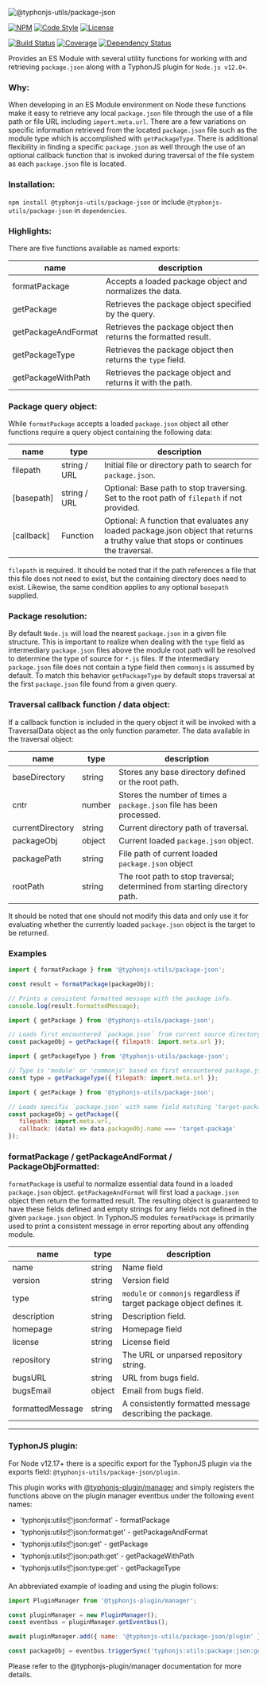 ![@typhonjs-utils/package-json](https://i.imgur.com/C8LtPVY.png)

[![NPM](https://img.shields.io/npm/v/@typhonjs-utils/package-json.svg?label=npm)](https://www.npmjs.com/package/@typhonjs-utils/package-json)
[![Code Style](https://img.shields.io/badge/code%20style-allman-yellowgreen.svg?style=flat)](https://en.wikipedia.org/wiki/Indent_style#Allman_style)
[![License](https://img.shields.io/badge/license-MPLv2-yellowgreen.svg?style=flat)](https://github.com/typhonjs-node-utils/package-json/blob/main/LICENSE)

[![Build Status](https://github.com/typhonjs-node-utils/package-json/workflows/CI/CD/badge.svg)](#)
[![Coverage](https://img.shields.io/codecov/c/github/typhonjs-node-utils/package-json.svg)](https://codecov.io/github/typhonjs-node-utils/package-json)
[![Dependency Status](https://david-dm.org/typhonjs-node-utils/package-json.svg)](https://david-dm.org/typhonjs-node-utils/package-json)

Provides an ES Module with several utility functions for working with and retrieving `package.json` along with a 
TyphonJS plugin for `Node.js v12.0+`.

### Why:

When developing in an ES Module environment on Node these functions make it easy to retrieve any local `package.json` 
file through the use of a file path or file URL including `import.meta.url`. There are a few variations on specific 
information retrieved from the located `package.json` file such as the module type which is accomplished with 
`getPackageType`. There is additional flexibility in finding a specific `package.json` as well through the use of an
optional callback function that is invoked during traversal of the file system as each `package.json` file is located.

### Installation:

`npm install @typhonjs-utils/package-json` or include `@typhonjs-utils/package-json` in `dependencies`.

### Highlights:

There are five functions available as named exports:

| name                | description                                                     |
| ------------------- | --------------------------------------------------------------- |
| formatPackage       | Accepts a loaded package object and normalizes the data.        | 
| getPackage          | Retrieves the package object specified by the query.            |
| getPackageAndFormat | Retrieves the package object then returns the formatted result. |
| getPackageType      | Retrieves the package object then returns the `type` field.     |
| getPackageWithPath  | Retrieves the package object and returns it with the path.      |

### Package query object:
While `formatPackage` accepts a loaded `package.json` object all other functions require a query object containing the 
following data:

| name       | type         | description                                                                                                                           |
| ---------- | ------------ | ------------------------------------------------------------------------------------------------------------------------------------- |
| filepath   | string / URL | Initial file or directory path to search for `package.json`.                                                                          | 
| [basepath] | string / URL | Optional: Base path to stop traversing. Set to the root path of `filepath` if not provided.                                           |
| [callback] | Function     | Optional: A function that evaluates any loaded package.json object that returns a truthy value that stops or continues the traversal. |

`filepath` is required. It should be noted that if the path references a file that this file does not need to exist, but
the containing directory does need to exist. Likewise, the same condition applies to any optional `basepath` supplied.

### Package resolution:
By default `Node.js` will load the nearest `package.json` in a given file structure. This is important to realize when
dealing with the `type` field as intermediary `package.json` files above the module root path will be resolved to 
determine the type of source for `*.js` files. If the intermediary `package.json` file does not contain a type field 
then `commonjs` is assumed by default. To match this behavior `getPackageType` by default stops traversal at the first 
`package.json` file found from a given query. 

### Traversal callback function / data object:

If a callback function is included in the query object it will be invoked with a TraversalData object as the only
function parameter. The data available in the traversal object:

| name             | type   | description                                                               |
| ---------------- | ------ | ------------------------------------------------------------------------- |
| baseDirectory    | string | Stores any base directory defined or the root path.                       | 
| cntr             | number | Stores the number of times a `package.json` file has been processed.      |
| currentDirectory | string | Current directory path of traversal.                                      |
| packageObj       | object | Current loaded `package.json` object.                                     |
| packagePath      | string | File path of current loaded `package.json` object                         |
| rootPath         | string | The root path to stop traversal; determined from starting directory path. |

It should be noted that one should not modify this data and only use it for evaluating whether the currently loaded
`package.json` object is the target to be returned. 

### Examples
```js
import { formatPackage } from '@typhonjs-utils/package-json';

const result = formatPackage(packageObj);

// Prints a consistent formatted message with the package info.
console.log(result.formattedMessage);
```

```js
import { getPackage } from '@typhonjs-utils/package-json';

// Loads first encountered `package.json` from current source directory.
const packageObj = getPackage({ filepath: import.meta.url }); 
```

```js
import { getPackageType } from '@typhonjs-utils/package-json';

// Type is 'module' or 'commonjs' based on first encountered package.json from current source directory. 
const type = getPackageType({ filepath: import.meta.url }); 
```

```js
import { getPackage } from '@typhonjs-utils/package-json';

// Loads specific `package.json` with name field matching 'target-package' from current source directory.
const packageObj = getPackage({ 
   filepath: import.meta.url, 
   callback: (data) => data.packageObj.name === 'target-package' 
});
```
### formatPackage / getPackageAndFormat / PackageObjFormatted:

`formatPackage` is useful to normalize essential data found in a loaded `package.json` object. `getPackageAndFormat` 
will first load a `package.json` object then return the formatted result. The resulting object is guaranteed to have
these fields defined and empty strings for any fields not defined in the given `package.json` object. In TyphonJS
modules `formatPackage` is primarily used to print a consistent message in error reporting about any offending module.

| name             | type   | description                                                                                                                 |
| ---------------- | ------ | ------------------------------------------------------------------------- |
| name             | string | Name field                                                                | 
| version          | string | Version field                                                             |
| type             | string | `module` or `commonjs` regardless if target package object defines it.    |
| description      | string | Description field.                                                        |
| homepage         | string | Homepage field                                                            |
| license          | string | License field                                                             |
| repository       | string | The URL or unparsed repository string.                                    |
| bugsURL          | string | URL from bugs field.                                                      |
| bugsEmail        | object | Email from bugs field.                                                    |
| formattedMessage | string | A consistently formatted message describing the package.                  |


------

### TyphonJS plugin:

For Node v12.17+ there is a specific export for the TyphonJS plugin via the exports field:
`@typhonjs-utils/package-json/plugin`. 

This plugin works with [@typhonjs-plugin/manager](https://www.npmjs.com/package/@typhonjs-plugin/manager) and simply 
registers the functions above on the plugin manager eventbus under the following event names:

- 'typhonjs:utils:package:json:format' - formatPackage
- 'typhonjs:utils:package:json:format:get' - getPackageAndFormat
- 'typhonjs:utils:package:json:get' - getPackage
- 'typhonjs:utils:package:json:path:get' - getPackageWithPath
- 'typhonjs:utils:package:json:type:get' - getPackageType

An abbreviated example of loading and using the plugin follows:
```js
import PluginManager from '@typhonjs-plugin/manager';

const pluginManager = new PluginManager();
const eventbus = pluginManager.getEventbus();

await pluginManager.add({ name: '@typhonjs-utils/package-json/plugin' });

const packageObj = eventbus.triggerSync('typhonjs:utils:package:json:get', { filepath: import.meta.url });
```

Please refer to the @typhonjs-plugin/manager documentation for more details.
